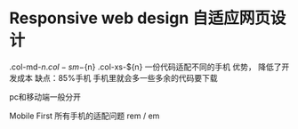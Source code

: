 # Responsive web design 自适应网页设计

.col-md-${n} .col-sm-${n} .col-xs-${n}
一份代码适配不同的手机 优势， 降低了开发成本
缺点：85%手机
手机里就会多一些多余的代码要下载

pc和移动端一般分开

Mobile First
    所有手机的适配问题
    rem / em